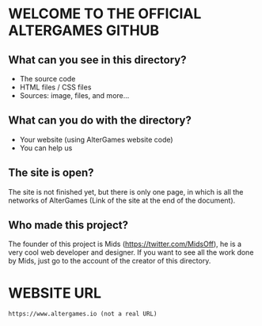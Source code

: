 # WELCOME TO THE OFFICIAL ALTERGAMES GITHUB

## What can you see in this directory?
- The source code
- HTML files / CSS files
- Sources: image, files, and more...

## What can you do with the directory?
- Your website (using AlterGames website code)
- You can help us

## The site is open?
The site is not finished yet, but there is only one page, in which is all the networks of AlterGames (Link of the site at the end of the document).

## Who made this project?
The founder of this project is Mids (https://twitter.com/MidsOff), he is a very cool web developer and designer. If you want to see all the work done by Mids, just go to the account of the creator of this directory.

# WEBSITE URL
```
https://www.altergames.io (not a real URL)
```